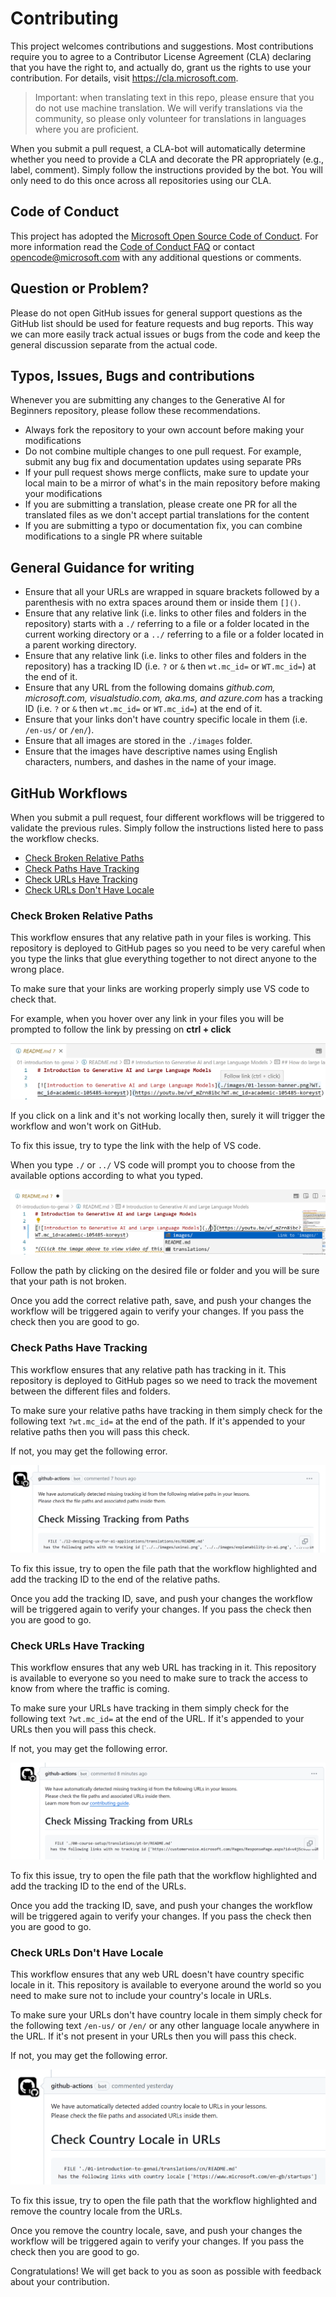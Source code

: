 # Contributing

This project welcomes contributions and suggestions. Most contributions require you to
agree to a Contributor License Agreement (CLA) declaring that you have the right to,
and actually do, grant us the rights to use your contribution. For details, visit
<https://cla.microsoft.com>.

> Important: when translating text in this repo, please ensure that you do not use machine translation. We will verify translations via the community, so please only volunteer for translations in languages where you are proficient.

When you submit a pull request, a CLA-bot will automatically determine whether you need
to provide a CLA and decorate the PR appropriately (e.g., label, comment). Simply follow the
instructions provided by the bot. You will only need to do this once across all repositories using our CLA.

## Code of Conduct

This project has adopted the [Microsoft Open Source Code of Conduct](https://opensource.microsoft.com/codeofconduct/).
For more information read the [Code of Conduct FAQ](https://opensource.microsoft.com/codeofconduct/faq/) or contact [opencode@microsoft.com](mailto:opencode@microsoft.com) with any additional questions or comments.

## Question or Problem?

Please do not open GitHub issues for general support questions as the GitHub list should be used for feature requests and bug reports. This way we can more easily track actual issues or bugs from the code and keep the general discussion separate from the actual code.

## Typos, Issues, Bugs and contributions

Whenever you are submitting any changes to the Generative AI for Beginners repository, please follow these recommendations.

* Always fork the repository to your own account before making your modifications
* Do not combine multiple changes to one pull request. For example, submit any bug fix and documentation updates using separate PRs
* If your pull request shows merge conflicts, make sure to update your local main to be a mirror of what's in the main repository before making your modifications
* If you are submitting a translation, please create one PR for all the translated files as we don't accept partial translations for the content
* If you are submitting a typo or documentation fix, you can combine modifications to a single PR where suitable

## General Guidance for writing

- Ensure that all your URLs are wrapped in square brackets followed by a parenthesis with no extra spaces around them or inside them `[]()`.
- Ensure that any relative link (i.e. links to other files and folders in the repository) starts with a `./` referring to a file or a folder located in the current working directory or a `../` referring to a file or a folder located in a parent working directory.
- Ensure that any relative link (i.e. links to other files and folders in the repository) has a tracking ID (i.e. `?` or `&` then `wt.mc_id=` or `WT.mc_id=`) at the end of it.
- Ensure that any URL from the following domains _github.com, microsoft.com, visualstudio.com, aka.ms, and azure.com_ has a tracking ID (i.e. `?` or `&` then `wt.mc_id=` or `WT.mc_id=`) at the end of it.
- Ensure that your links don't have country specific locale in them (i.e. `/en-us/` or `/en/`).
- Ensure that all images are stored in the `./images` folder.
- Ensure that the images have descriptive names using English characters, numbers, and dashes in the name of your image.

## GitHub Workflows

When you submit a pull request, four different workflows will be triggered to validate the previous rules.
Simply follow the instructions listed here to pass the workflow checks.

- [Check Broken Relative Paths](#check-broken-relative-paths)
- [Check Paths Have Tracking](#check-paths-have-tracking)
- [Check URLs Have Tracking](#check-urls-have-tracking)
- [Check URLs Don't Have Locale](#check-urls-dont-have-locale)

### Check Broken Relative Paths

This workflow ensures that any relative path in your files is working.
This repository is deployed to GitHub pages so you need to be very careful when you type the links that glue everything together to not direct anyone to the wrong place.

To make sure that your links are working properly simply use VS code to check that.

For example, when you hover over any link in your files you will be prompted to follow the link by pressing on **ctrl + click**

![VS code follow links screenshot](./images/vscode-follow-link.png "Screenshot from vs code prompt to follow a link when you hover over a link.")

If you click on a link and it's not working locally then, surely it will trigger the workflow and won't work on GitHub.

To fix this issue, try to type the link with the help of VS code.

When you type `./` or `../` VS code will prompt you to choose from the available options according to what you typed.

![VS code select relative path screenshot](./images/vscode-select-relative-path.png "Screenshot from vs code prompt to select relative path from a pop up list.")

Follow the path by clicking on the desired file or folder and you will be sure that your path is not broken.

Once you add the correct relative path, save, and push your changes the workflow will be triggered again to verify your changes.
If you pass the check then you are good to go.

### Check Paths Have Tracking

This workflow ensures that any relative path has tracking in it.
This repository is deployed to GitHub pages so we need to track the movement between the different files and folders.

To make sure your relative paths have tracking in them simply check for the following text `?wt.mc_id=` at the end of the path.
If it's appended to your relative paths then you will pass this check.

If not, you may get the following error.

![GitHub check paths missing tracking comment screenshot](./images/github-check-paths-missing-tracking-comment.png "Screenshot from github comment that shows missing tracking from relative paths")

To fix this issue, try to open the file path that the workflow highlighted and add the tracking ID to the end of the relative paths.

Once you add the tracking ID, save, and push your changes the workflow will be triggered again to verify your changes.
If you pass the check then you are good to go.

### Check URLs Have Tracking

This workflow ensures that any web URL has tracking in it.
This repository is available to everyone so you need to make sure to track the access to know from where the traffic is coming.

To make sure your URLs have tracking in them simply check for the following text `?wt.mc_id=` at the end of the URL.
If it's appended to your URLs then you will pass this check.

If not, you may get the following error.

![GitHub check urls missing tracking comment screenshot](./images/github-check-urls-missing-tracking-comment.png "Screenshot from github comment that shows missing tracking from urls")

To fix this issue, try to open the file path that the workflow highlighted and add the tracking ID to the end of the URLs.

Once you add the tracking ID, save, and push your changes the workflow will be triggered again to verify your changes.
If you pass the check then you are good to go.

### Check URLs Don't Have Locale

This workflow ensures that any web URL doesn't have country specific locale in it.
This repository is available to everyone around the world so you need to make sure not to include your country's locale in URLs.

To make sure your URLs don't have country locale in them simply check for the following text `/en-us/` or `/en/` or any other language locale anywhere in the URL.
If it's not present in your URLs then you will pass this check.

If not, you may get the following error.

![GitHub check country locale comment screenshot](./images/github-check-country-locale-comment.png "Screenshot from github comment that shows added country locale to urls")

To fix this issue, try to open the file path that the workflow highlighted and remove the country locale from the URLs.

Once you remove the country locale, save, and push your changes the workflow will be triggered again to verify your changes.
If you pass the check then you are good to go.

Congratulations! We will get back to you as soon as possible with feedback about your contribution.
